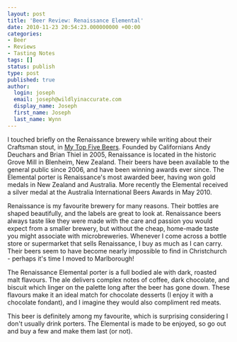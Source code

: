 ```yaml
---
layout: post
title: 'Beer Review: Renaissance Elemental'
date: 2010-11-23 20:54:23.000000000 +00:00
categories:
- Beer
- Reviews
- Tasting Notes
tags: []
status: publish
type: post
published: true
author:
  login: joseph
  email: joseph@wildlyinaccurate.com
  display_name: Joseph
  first_name: Joseph
  last_name: Wynn
---
```

<p>I touched briefly on the Renaissance brewery while writing about their Craftsman stout, in <a href="https://wildlyinaccurate.com/my-top-five-beers/">My Top Five Beers</a>. Founded by Californians Andy Deuchars and Brian Thiel in 2005, Renaissance is located in the historic Grove Mill in Blenheim, New Zealand. Their beers have been available to the general public since 2006, and have been winning awards ever since. The Elemental porter is Renaissance's most awarded beer, having won gold medals in New Zealand and Australia. More recently the Elemental received a silver medal at the Australia International Beers Awards in May 2010.<!--more--></p>
<p>Renaissance is my favourite brewery for many reasons. Their bottles are shaped beautifully, and the labels are great to look at. Renaissance beers always taste like they were made with the care and passion you would expect from a smaller brewery, but without the cheap, home-made taste you might associate with microbreweries. Whenever I come across a bottle store or supermarket that sells Renaissance, I buy as much as I can carry. Their beers seem to have become nearly impossible to find in Christchurch - perhaps it's time I moved to Marlborough!</p>
<p>The Renaissance Elemental porter is a full bodied ale with dark, roasted malt flavours. The ale delivers complex notes of coffee, dark chocolate, and biscuit which linger on the palette long after the beer has gone down. These flavours make it an ideal match for chocolate desserts (I enjoy it with a chocolate fondant), and I imagine they would also compliment red meats.</p>
<p>This beer is definitely among my favourite, which is surprising considering I don't usually drink porters. The Elemental is made to be enjoyed, so go out and buy a few and make them last (or not).</p>
